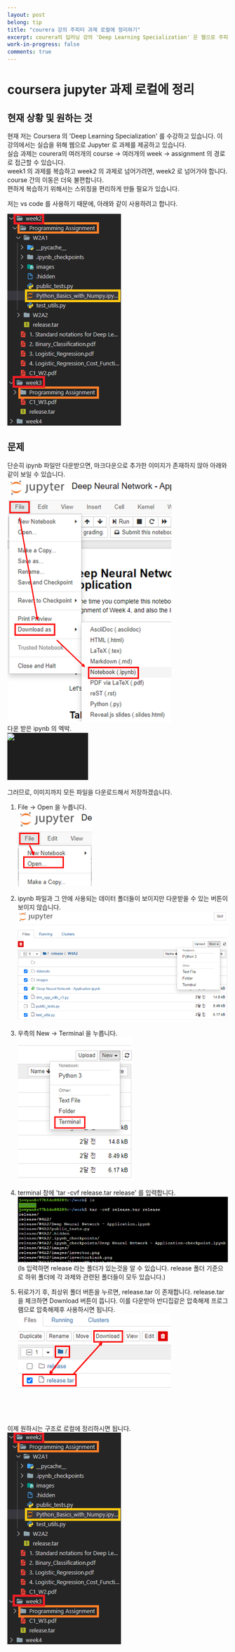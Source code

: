 ```yaml
---
layout: post
belong: tip
title: "courera 강의 주피터 과제 로컬에 정리하기"
excerpt: courera의 딥러닝 강의 'Deep Learning Specialization' 은 웹으로 주피터 과제를 제공한다. 복습을 위해서 계속 각 course 의 week의 assignment 를 들어가야한다. 각 week 는 다른 페이지로 구성되어 있기 때문에, assignment 만 스위칭해서 보기 힘들다. 이를 해결하기 위해 로컬에 정리를 하는 방법에 대해 적는다.
work-in-progress: false
comments: true
---
```




# coursera jupyter 과제 로컬에 정리

## 현재 상황 및 원하는 것  
현재 저는 Coursera 의 'Deep Learning Specialization' 를 수강하고 있습니다. 이 강의에서는 실습을 위해 웹으로 Jupyter 로 과제를 제공하고 있습니다.  
실습 과제는 courera의  여러개의 course -> 여러개의 week -> assignment 의 경로로 접근할 수 있습니다.  
week1 의 과제를 복습하고 week2 의 과제로 넘어가려면, week2 로 넘어가야 합니다. course 간의 이동은 더욱 불편합니다.   
편하게 복습하기 위해서는 스위칭을 편리하게 만들 필요가 있습니다.  

저는 vs code 를 사용하기 때문에, 아래와 같이 사용하려고 합니다.

![vs code 로 편리하게 스위칭](img/goal_folder_structure.png)

## 문제
단순히 ipynb 파일만 다운받으면, 마크다운으로 추가한 이미지가 존재하지 않아 아래와 같이 보일 수 있습니다.    
![ipynb만 다운](img/ipynb_download.png)  
다운 받은 ipynb 의 엑박.  
![ipynb만 다운받을 때 엑박](img/image_error.png)  



그러므로, 이미지까지 모든 파일을 다운로드해서 저장하겠습니다.


1. File -> Open 을 누릅니다.  
![File->Open](img/open_terminal1.png)  

2. ipynb 파일과 그 안에 사용되는 데이터 폴더들이 보이지만 다운받을 수 있는 버튼이 보이지 않습니다.   
![No Download Button](img/open_terminal2.png)  

3. 우측의 New -> Terminal 을 누릅니다.  
![Open Terminal](img/open_terminal3.png)  

4. terminal 창에 'tar -cvf release.tar release' 를 입력합니다.  
![압축하기](img/tar_ipynb.png)  
(ls 입력하면 release 라는 폴더가 있는것을 알 수 있습니다. release 폴더 기준으로 하위 폴더에 각 과제와 관련된 폴더들이 모두 있습니다.)

5. 뒤로가기 후, 최상위 폴더 버튼을 누르면, release.tar 이 존재합니다. release.tar 을 체크하면 Download 버튼이 뜹니다. 이를 다운받아 반디집같은 압축해제 프로그램으로 압축해제후 사용하시면 됩니다.
![tar 다운](img/download_ipynb_tar.png)  


<br>
<br>
<br>

이제 원하시는 구조로 로컬에 정리하시면 됩니다.    
![로컬에 파일 정리](img/goal_folder_structure.png)  